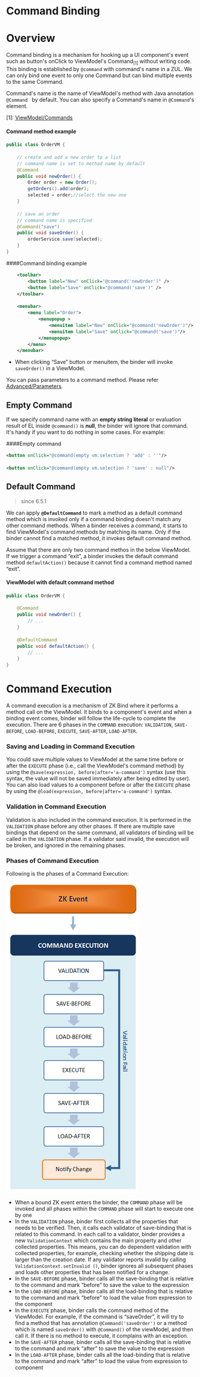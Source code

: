 # Command Binding

Overview
========
Command binding is a mechanism for hooking up a UI component's event such as button's onClick to ViewModel's Command<sub>[1]</sub> without writing code. This binding is established by ` @command ` with command's name in a ZUL. We can only bind one event to only one Command but can bind multiple events to the same Command.

Command's name is the name of ViewModel's method with Java annotation ` @Command  ` by default. You can also specify a Command's name in ` @Command `'s element.

[1]: [ ViewModel/Commands](../viewmodel/commands.html)

#### Command method example
```java
public class OrderVM {

    // create and add a new order to a list
    // command name is set to method name by default
    @Command
    public void newOrder() {
        Order order = new Order();
        getOrders().add(order);
        selected = order;//select the new one
    }

    // save an order
    // command name is specified
    @Command("save")
    public void saveOrder() {
        orderService.save(selected);
    }
}
```

####Command binding example
```xml
    <toolbar>
        <button label="New" onClick="@command('newOrder')" />
        <button label="Save" onClick="@command('save')" />
    </toolbar>

    <menubar>
        <menu label="Order">
            <menupopup >
                <menuitem label="New" onClick="@command('newOrder')"/>
                <menuitem label="Save" onClick="@command('save')"/>
            </menupopup>
        </menu>
    </menubar>
```
- When clicking “Save” button or menuitem, the binder will invoke ` saveOrder() ` in a ViewModel.

You can pass parameters to a command method. Please refer [Advanced/Parameters](../advanced/parameters.html).

Empty Command
-------------
If we specify command name with an **empty string literal** or evaluation result of EL inside ` @command() ` is **null**, the binder will ignore that command. It's handy if you want to do nothing in some cases. For example:

####Empty command
```xml
<button onClick="@command(empty vm.selection ? 'add' : ''"/>

<button onClick="@command(empty vm.selection ? 'save' : null"/>
```

Default Command
---------------
> since 6.5.1

We can apply **`@DefaultCommand`** to mark a method as a default command method which is invoked only if a command binding doesn't match any other command methods. When a binder receives a command, it starts to find ViewModel's command methods by matching its name. Only if the binder cannot find a matched method, it invokes default command method.

Assume that there are only two command methos in the below ViewModel. If we trigger a command “exit”, a binder invokes the default command method `defaultAction()` because it cannot find a command method named “exit”.

#### ViewModel with default command method
```java
public class OrderVM {

    @Command
    public void newOrder() {
        // ...
    }

    @DefaultCommand
    public void defaultAction() {
        // ...
    }
}
```

Command Execution
=================
A command execution is a mechanism of ZK Bind where it performs a method call on the ViewModel. It binds to a component's event and when a binding event comes, binder will follow the life-cycle to complete the execution. There are 6 phases in the `COMMAND` execution: `VALIDATION`, `SAVE-BEFORE`, `LOAD-BEFORE`, `EXECUTE`, `SAVE-AFTER`, `LOAD-AFTER`.

### Saving and Loading in Command Execution
You could save multiple values to ViewModel at the same time before or after the `EXECUTE` phase (i.e., call the ViewModel's command method) by using the `@save(expression, before|after='a-command')` syntax (use this syntax, the value will not be saved immediately after being edited by user). You can also load values to a component before or after the `EXECUTE` phase by using the `@load(expression, before|after='a-command')` syntax.

### Validation in Command Execution
Validation is also included in the command execution. It is performed in the `VALIDATION` phase before any other phases. If there are multiple save bindings that depend on the same command, all validators of binding will be called in the `VALIDATION` phase. If a validator said invalid, the execution will be broken, and ignored in the remaining phases.

### Phases of Command Execution
Following is the phases of a Command Execution:

![MVVM Command Execution](../images/Mvvm-command-execution.png)

- When a bound ZK event enters the binder, the `COMMAND` phase will be invoked and all phases within the `COMMAND` phase will start to execute one by one
- In the `VALIDATION` phase, binder first collects all the properties that needs to be verified. Then, it calls each validator of save-binding that is related to this command. In each call to a validator, binder provides a new `ValidationContext` which contains the main property and other collected properties. This means, you can do dependent validation with collected properties, for example, checking whether the shipping date is larger than the creation date. If any validator reports invalid by calling `ValidationContext.setInvalid ()`, binder ignores all subsequent phases and loads other properties that has been notified for a change.
- In the `SAVE-BEFORE` phase, binder calls all the save-binding that is relative to the command and mark “before” to save the value to the expression
- In the `LOAD-BEFORE` phase, binder calls all the load-binding that is relative to the command and mark “before” to load the value from expression to the component
- In the `EXECUTE` phase, binder calls the command method of the ViewModel. For example, if the command is “saveOrder”, it will try to find a method that has annotation `@Command('saveOrder')` or a method which is named `saveOrder()` with `@Command()` of the viewModel, and then call it. If there is no method to execute, it complains with an exception.
- In the `SAVE-AFTER` phase, binder calls all the save-binding that is relative to the command and mark “after” to save the value to the expression
- In the `LOAD-AFTER` phase, binder calls all the load-binding that is relative to the command and mark “after” to load the value from expression to component
